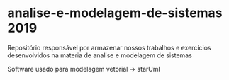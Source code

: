 # analise-e-modelagem-de-sistemas 2019

Repositório responsável por armazenar nossos trabalhos e exercícios desenvolvidos na materia de analise e modelagem de sistemas

Software usado para modelagem vetorial -> starUml
